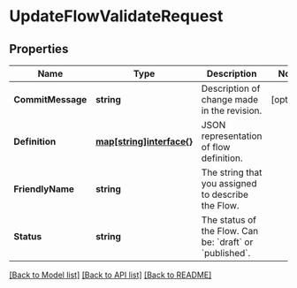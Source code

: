 # UpdateFlowValidateRequest

## Properties

Name | Type | Description | Notes
------------ | ------------- | ------------- | -------------
**CommitMessage** | **string** | Description of change made in the revision. | [optional] 
**Definition** | [**map[string]interface{}**](.md) | JSON representation of flow definition. | 
**FriendlyName** | **string** | The string that you assigned to describe the Flow. | 
**Status** | **string** | The status of the Flow. Can be: &#x60;draft&#x60; or &#x60;published&#x60;. | 

[[Back to Model list]](../README.md#documentation-for-models) [[Back to API list]](../README.md#documentation-for-api-endpoints) [[Back to README]](../README.md)


